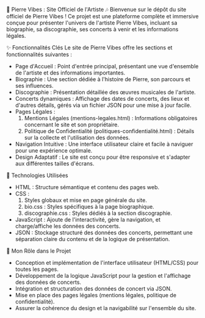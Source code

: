 🎤 Pierre Vibes : Site Officiel de l'Artiste 🎶
Bienvenue sur le dépôt du site officiel de Pierre Vibes ! Ce projet est une plateforme complète et immersive conçue pour présenter l'univers de l'artiste Pierre Vibes, incluant sa biographie, sa discographie, ses concerts à venir et les informations légales.

✨ Fonctionnalités Clés
Le site de Pierre Vibes offre les sections et fonctionnalités suivantes :
- Page d'Accueil : Point d'entrée principal, présentant une vue d'ensemble de l'artiste et des informations importantes.
- Biographie : Une section dédiée à l'histoire de Pierre, son parcours et ses influences.
- Discographie : Présentation détaillée des œuvres musicales de l'artiste.
- Concerts dynamiques : Affichage des dates de concerts, des lieux et d'autres détails, gérés via un fichier JSON pour une mise à jour facile.
- Pages Légales :
    1. Mentions Légales (mentions-legales.html) : Informations obligatoires concernant le site et son propriétaire.
    2. Politique de Confidentialité (politiques-confidentialité.html) : Détails sur la collecte et l'utilisation des données.
- Navigation Intuitive : Une interface utilisateur claire et facile à naviguer pour une expérience optimale.
- Design Adaptatif : Le site est conçu pour être responsive et s'adapter aux différentes tailles d'écrans.

🚀 Technologies Utilisées
- HTML : Structure sémantique et contenu des pages web.
- CSS :
    1. Styles globaux et mise en page générale du site.
    2. bio.css : Styles spécifiques à la page biographique.
    3. discographie.css : Styles dédiés à la section discographie.
- JavaScript : Ajoute de l'interactivité, gère la navigation, et charge/affiche les données des concerts.
- JSON : Stockage structuré des données des concerts, permettant une séparation claire du contenu et de la logique de présentation.

📝 Mon Rôle dans le Projet
- Conception et implémentation de l'interface utilisateur (HTML/CSS) pour toutes les pages.
- Développement de la logique JavaScript pour la gestion et l'affichage des données de concerts.
- Intégration et structuration des données de concert via JSON.
- Mise en place des pages légales (mentions légales, politique de confidentialité).
- Assurer la cohérence du design et la navigabilité sur l'ensemble du site.
